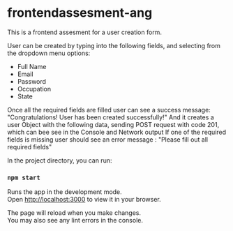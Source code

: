 # frontendassesment-ang


This is a frontend assesment for a user creation form.

User can be created by typing into the following fields, and selecting from the dropdown menu options:

- Full Name
- Email
- Password
- Occupation
- State

Once all the required fields are filled user can see a success message: "Congratulations! User has been created successfully!"
And it creates a user Object with the following data, sending POST request with code 201, which can bee see in the Console and Network output
If one of the required fields is missing user should see an error message : "Please fill out all required fields"

In the project directory, you can run:

### `npm start`

Runs the app in the development mode.\
Open [http://localhost:3000](http://localhost:3000) to view it in your browser.

The page will reload when you make changes.\
You may also see any lint errors in the console.
